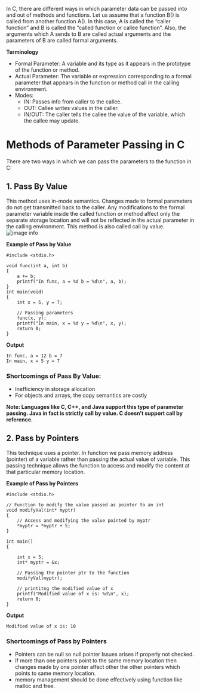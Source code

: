 In C, there are different ways in which parameter data can be passed into and out of methods and functions. Let us assume that a function B() is called from another function A(). In this case, A is called the “caller function” and B is called the “called function or callee function”. Also, the arguments which A sends to B are called actual arguments and the parameters of B are called formal arguments.

**Terminology**
* Formal Parameter: A variable and its type as it appears in the prototype of the function or method.
* Actual Parameter: The variable or expression corresponding to a formal parameter that appears in the function or method call in the calling environment.
* Modes:
  * IN: Passes info from caller to the callee.
  * OUT: Callee writes values in the caller.
  * IN/OUT: The caller tells the callee the value of the variable, which the callee may update.

# Methods of Parameter Passing in C
There are two ways in which we can pass the parameters to the function in C:
## 1. Pass By Value
This method uses in-mode semantics. Changes made to formal parameters do not get transmitted back to the caller. Any modifications to the formal parameter variable inside the called function or method affect only the separate storage location and will not be reflected in the actual parameter in the calling environment. This method is also called call by value.
![image info](/c/imgs/call_by_value.png)

**Example of Pass by Value**
```
#include <stdio.h>
 
void func(int a, int b)
{
    a += b;
    printf("In func, a = %d b = %d\n", a, b);
}
int main(void)
{
    int x = 5, y = 7;
 
    // Passing parameters
    func(x, y);
    printf("In main, x = %d y = %d\n", x, y);
    return 0;
}
```
**Output**
```
In func, a = 12 b = 7
In main, x = 5 y = 7
```

### Shortcomings of Pass By Value:
* Inefficiency in storage allocation
* For objects and arrays, the copy semantics are costly

**Note: Languages like C, C++, and Java support this type of parameter passing. Java in fact is strictly call by value. C doesn’t support call by reference.**

## 2. Pass by Pointers
This technique uses a pointer. In function we pass memory address (pointer) of a variable rather than passing the actual value of variable. This passing technique allows the function to access and modify the content at that particular memory location.

**Example of Pass by Pointers**
```
#include <stdio.h>
 
// Function to modify the value passed as pointer to an int
void modifyVal(int* myptr)
{
    // Access and modifying the value pointed by myptr
    *myptr = *myptr + 5;
}
 
int main()
{
 
    int x = 5;
    int* myptr = &x;
 
    // Passing the pointer ptr to the function
    modifyVal(myptr);
 
    // printitng the modified value of x
    printf("Modified value of x is: %d\n", x);
    return 0;
}
```
**Output**
```
Modified value of x is: 10
```
### Shortcomings of Pass by Pointers
* Pointers can be null so null pointer Issues arises if properly not checked.
* If more than one pointers point to the same memory location then changes made by one pointer affect other the other pointers which points to same memory location.
* memory management should be done effectively using function like malloc and free.

